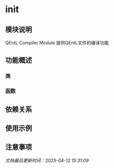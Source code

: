 # __init__

## 模块说明
QEntL Compiler Module
提供QEntL文件的编译功能

## 功能概述

### 类


### 函数


## 依赖关系

## 使用示例

## 注意事项

*文档最后更新时间：2025-04-12 15:31:09*
